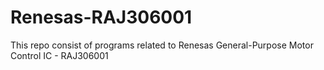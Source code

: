 # Renesas-RAJ306001
This repo consist of programs related to Renesas General-Purpose Motor Control IC - RAJ306001
